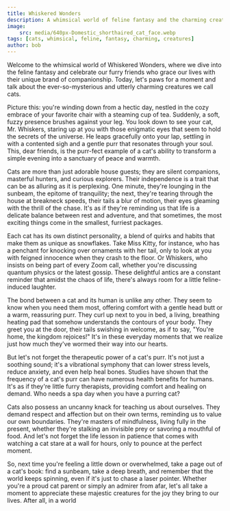 ```yaml
---
title: Whiskered Wonders
description: A whimsical world of feline fantasy and the charming creatures we call cats.
image:
    src: media/640px-Domestic_shorthaired_cat_face.webp
tags: [cats, whimsical, feline, fantasy, charming, creatures]
author: bob
---
```


Welcome to the whimsical world of Whiskered Wonders, where we dive into the feline fantasy and celebrate our furry friends who grace our lives with their unique brand of companionship. Today, let's paws for a moment and talk about the ever-so-mysterious and utterly charming creatures we call cats.

Picture this: you're winding down from a hectic day, nestled in the cozy embrace of your favorite chair with a steaming cup of tea. Suddenly, a soft, fuzzy presence brushes against your leg. You look down to see your cat, Mr. Whiskers, staring up at you with those enigmatic eyes that seem to hold the secrets of the universe. He leaps gracefully onto your lap, settling in with a contented sigh and a gentle purr that resonates through your soul. This, dear friends, is the purr-fect example of a cat's ability to transform a simple evening into a sanctuary of peace and warmth.

Cats are more than just adorable house guests; they are silent companions, masterful hunters, and curious explorers. Their independence is a trait that can be as alluring as it is perplexing. One minute, they're lounging in the sunbeam, the epitome of tranquility; the next, they're tearing through the house at breakneck speeds, their tails a blur of motion, their eyes gleaming with the thrill of the chase. It's as if they're reminding us that life is a delicate balance between rest and adventure, and that sometimes, the most exciting things come in the smallest, furriest packages.

Each cat has its own distinct personality, a blend of quirks and habits that make them as unique as snowflakes. Take Miss Kitty, for instance, who has a penchant for knocking over ornaments with her tail, only to look at you with feigned innocence when they crash to the floor. Or Whiskers, who insists on being part of every Zoom call, whether you're discussing quantum physics or the latest gossip. These delightful antics are a constant reminder that amidst the chaos of life, there's always room for a little feline-induced laughter.

The bond between a cat and its human is unlike any other. They seem to know when you need them most, offering comfort with a gentle head butt or a warm, reassuring purr. They curl up next to you in bed, a living, breathing heating pad that somehow understands the contours of your body. They greet you at the door, their tails swishing in welcome, as if to say, "You're home, the kingdom rejoices!" It's in these everyday moments that we realize just how much they've wormed their way into our hearts.

But let's not forget the therapeutic power of a cat's purr. It's not just a soothing sound; it's a vibrational symphony that can lower stress levels, reduce anxiety, and even help heal bones. Studies have shown that the frequency of a cat's purr can have numerous health benefits for humans. It's as if they're little furry therapists, providing comfort and healing on demand. Who needs a spa day when you have a purring cat?

Cats also possess an uncanny knack for teaching us about ourselves. They demand respect and affection but on their own terms, reminding us to value our own boundaries. They're masters of mindfulness, living fully in the present, whether they're stalking an invisible prey or savoring a mouthful of food. And let's not forget the life lesson in patience that comes with watching a cat stare at a wall for hours, only to pounce at the perfect moment.

So, next time you're feeling a little down or overwhelmed, take a page out of a cat's book: find a sunbeam, take a deep breath, and remember that the world keeps spinning, even if it's just to chase a laser pointer. Whether you're a proud cat parent or simply an admirer from afar, let's all take a moment to appreciate these majestic creatures for the joy they bring to our lives. After all, in a world